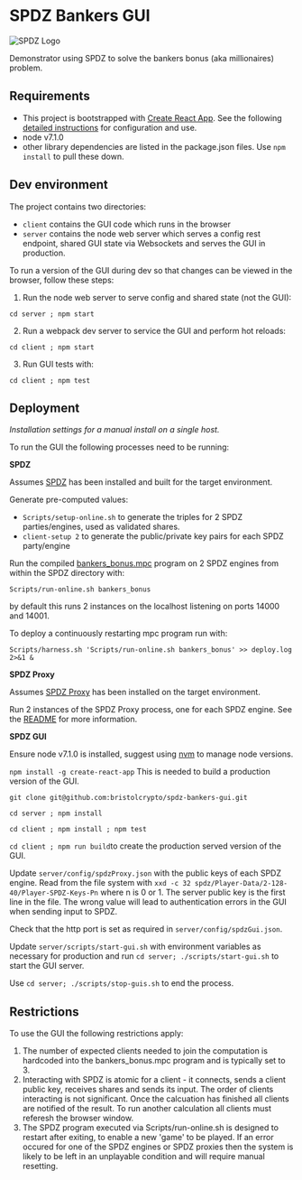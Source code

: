 # SPDZ Bankers GUI 
![SPDZ Logo](https://github.com/bristolcrypto/spdz-bankers-gui/blob/master/client/src/spdz_logo.svg)

Demonstrator using SPDZ to solve the bankers bonus (aka millionaires) problem.

## Requirements

- This project is bootstrapped with [Create React App](https://github.com/facebookincubator/create-react-app). See the following [detailed instructions](https://github.com/facebookincubator/create-react-app/blob/master/packages/react-scripts/template/README.md) for configuration and use.
- node v7.1.0
- other library dependencies are listed in the package.json files. Use `npm install` to pull these down.

## Dev environment

The project contains two directories:

- `client` contains the GUI code which runs in the browser
- `server` contains the node web server which serves a config rest endpoint, shared GUI state via Websockets and serves the GUI in production.

To run a version of the GUI during dev so that changes can be viewed in the browser, follow these steps:

1. Run the node web server to serve config and shared state (not the GUI):

 `cd server ; npm start`

2. Run a webpack dev server to service the GUI and perform hot reloads:

 `cd client ; npm start`

3. Run GUI tests with: 

 `cd client ; npm test`

## Deployment

*Installation settings for a manual install on a single host.*

To run the GUI the following processes need to be running:

**SPDZ**

Assumes [SPDZ](https://github.com/bristolcrypto/SPDZ) has been installed and built for the target environment.

Generate pre-computed values:

- `Scripts/setup-online.sh` to generate the triples for 2 SPDZ parties/engines, used as validated shares.
- `client-setup 2` to generate the public/private key pairs for each SPDZ party/engine

Run the compiled [bankers_bonus.mpc](https://github.com/bristolcrypto/SPDZ/blob/privateclient/Programs/Source/bankers_bonus.mpc) program on 2 SPDZ engines from within the SPDZ directory with:

`Scripts/run-online.sh bankers_bonus`

by default this runs 2 instances on the localhost listening on ports 14000 and 14001.

To deploy a continuously restarting mpc program run with:

`Scripts/harness.sh 'Scripts/run-online.sh bankers_bonus' >> deploy.log 2>&1 &`

**SPDZ Proxy**

Assumes [SPDZ Proxy](https://github.com/bristolcrypto/spdz-proxy)  has been installed on the target environment. 

Run 2 instances of the SPDZ Proxy process, one for each SPDZ engine. See the [README](https://github.com/bristolcrypto/spdz-proxy/blob/master/README.md) for more information. 

**SPDZ GUI**

Ensure node v7.1.0 is installed, suggest using [nvm](https://github.com/creationix/nvm) to manage node versions.

`npm install -g create-react-app` This is needed to build a production version of the GUI. 

`git clone git@github.com:bristolcrypto/spdz-bankers-gui.git`

`cd server ; npm install`

`cd client ; npm install ; npm test`

`cd client ; npm run build`to create the production served version of the GUI.

Update `server/config/spdzProxy.json` with the public keys of each SPDZ engine. Read from the file system with `xxd -c 32 spdz/Player-Data/2-128-40/Player-SPDZ-Keys-Pn` where n is 0 or 1. The server public key is the first line in the file. The wrong value will lead to authentication errors in the GUI when sending input to SPDZ.

Check that the http port is set as required in `server/config/spdzGui.json`.

Update `server/scripts/start-gui.sh` with environment variables as necessary for production and run `cd server; ./scripts/start-gui.sh`  to start the GUI server.

Use `cd server; ./scripts/stop-guis.sh` to end the process.

## Restrictions

To use the GUI the following restrictions apply:

1. The number of expected clients needed to join the computation is hardcoded into the bankers_bonus.mpc program and is typically set to 3. 
2. Interacting with SPDZ is atomic for a client - it connects, sends a client public key, receives shares and sends its input. The order of clients interacting is not significant. Once the calcuation has finished all clients are notified of the result. To run another calculation all clients must referesh the browser window.
3. The SPDZ program executed via Scripts/run-online.sh is designed to restart after exiting, to enable a new 'game' to be played. If an error occured for one of the SPDZ engines or SPDZ proxies then the system is likely to be left in an unplayable condition and will require manual resetting.


